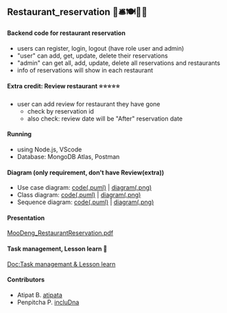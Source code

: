 ## Restaurant_reservation 🥐🛎️🍽️🍱🍣

#### Backend code for restaurant reservation
- users can register, login, logout (have role user and admin)
- "user" can add, get, update, delete their reservations
- "admin" can get all, add, update, delete all reservations and restaurants
- info of reservations will show in each restaurant

#### Extra credit: Review restaurant ⭐⭐⭐⭐⭐
- user can add review for restaurant they have gone
   * check by reservation id
   * also check: review date will be "After" reservation date

#### Running
- using Node.js, VScode
- Database: MongoDB Atlas, Postman

#### Diagram (only requirement, don't have Review(extra))
- Use case diagram: [code(.puml)](https://github.com/incluDna/Restaurant_reservation/blob/f90da645d391819c57c61c255ea46f1d759ff505/RRSusecase.puml) | [diagram(.png)](https://github.com/incluDna/Restaurant_reservation/blob/f90da645d391819c57c61c255ea46f1d759ff505/out/Restaurant%20reservation%20system%20Use%20Case%20Diagram.png)
- Class diagram: [code(.puml)](https://github.com/incluDna/Restaurant_reservation/blob/f90da645d391819c57c61c255ea46f1d759ff505/classDiagram.puml) | [diagram(.png)](https://github.com/incluDna/Restaurant_reservation/blob/f90da645d391819c57c61c255ea46f1d759ff505/out/classDiagram.png)
- Sequence diagram: [code(.puml)](https://github.com/incluDna/Restaurant_reservation/tree/f90da645d391819c57c61c255ea46f1d759ff505/Sequence%20Diagram) | [diagram(.png)](https://github.com/incluDna/Restaurant_reservation/tree/f90da645d391819c57c61c255ea46f1d759ff505/out/Sequence%20Diagram)
#### Presentation
[MooDeng_RestaurantReservation.pdf](https://github.com/incluDna/Restaurant_reservation/blob/326bc63616d2b86062b36bb752f1c8ddcbb4b140/MooDeng_RestaurantReservation.pdf)

#### Task management, Lesson learn 🦾
[Doc:Task managemant & Lesson learn](https://docs.google.com/document/d/1XfdLlqYXHAoCYQ9TBi6ho5Q0S2CY7TeEiqgJIiMj5Yg/view?usp=sharing)

#### Contributors
- Atipat B. [atipata](https://github.com/atipata)
- Penpitcha P. [incluDna](https://github.com/incluDna)
